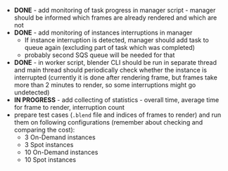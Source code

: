 - **DONE** - add monitoring of task progress in manager script - manager should be informed which frames are already rendered and which are not
- **DONE** - add monitoring of instances interruptions in manager
  - If instance interruption is detected, manager should add task to queue again (excluding part of task which was completed)
  - probably second SQS queue will be needed for that
- **DONE** - in worker script, blender CLI should be run in separate thread and main thread should periodically check whether the instance is interrupted (currently it is done after rendering frame, but frames take more than 2 minutes to render, so some interruptions might go undetected)
- **IN PROGRESS** - add collecting of statistics - overall time, average time for frame to render, interruption count
- prepare test cases (`.blend` file and indices of frames to render) and run them on following configurations (remember about checking and comparing the cost):
  - 3 On-Demand instances
  - 3 Spot instances
  - 10 On-Demand instances
  - 10 Spot instances
